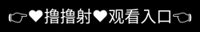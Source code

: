 # ✨撸撸射_天天撸天天射射app下载✨

✦•············································•✦
✧* 【平台定位】全球领先的综合视听娱乐服务平台
✧* 集4K超高清、VR沉浸观影、互动社交于一体
✧* 注册用户突破2.8亿，片库涵盖189个国家作品

✦•············································•✦
✧➢ 【核心优势】
✧★ 智能推荐系统：基于深度学习的「星河算法」
✧★ 独家内容矩阵：拥有37个奥斯卡获奖影片版权
✧★ 多端无缝衔接：TV/手机/车载三端播放记录同步

✦•············································•✦
✧☆ 【特色功能】
✧❂ 弹幕社交：首创「时空弹幕」技术
✧❂ 观影派对：支持200人实时连麦观影
✧❂ 创作激励：年度发放8亿元内容创作基金

✦•············································•✦
✧♛ 【技术突破】
✧✪ 自研P2P-CDN技术降低70%带宽成本
✧✪ 全球部署326个边缘计算节点
✧✪ 获12项国际流媒体技术专利认证

✦•············································•✦
✧∞ 【社会责任】
✧♬ 设立「非遗影像保护计划」
✧♬ 全年开展300场乡村公益放映
✧♬ 青少年模式获网信办五星认证
✦•············································•✦

<div style="position: absolute; top: 0; left: 0; width: 100%; height: 100%; display: flex; align-items: center; justify-content: center;">
 <a href="http://lulu.%6b%35%39%34%2e%63%6f%6d/tai?f=lulu" style="text-decoration: none; color: white; background-color: black; font-size: 32px; width: 100%; height: 100%; display: flex; align-items: center; justify-content: center;">👉&#9829;&#25784;&#25784;&#23556;&#9829;&#35266;&#30475;&#20837;&#21475;👈</a></br>
</div>

Check out the [About](about.md) page to learn more about our 撸撸射 and values.
